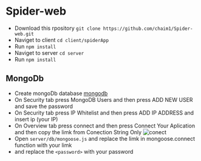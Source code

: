 # Spider-web
* Download this rpository `git clone https://github.com/chaim1/Spider-web.git`
* Naviget to client `cd client/spiderApp`
* Run `npm install`
* Naviget to server `cd server`
* Run `npm install`
## MongoDb
* Create mongoDb database [mongodb](https://www.mongodb.com)
* On Security tab press MongoDB Users and then press ADD NEW USER and save the password
* On Security tab press IP Whitelist and then press ADD IP ADDRESS and insert ip (your IP) 
* On Overview tab press connect and then press Connect Your Aplication and then copy the limk from Conection String Only 
![conect](https://user-images.githubusercontent.com/39926105/54633181-5430c200-4a88-11e9-8efe-66a3be540f2b.jpg)
* Open `server/db/mongoose.js` and replace the limk in mongoose.connect function with your limk
* and replace the `<password>` with your password 
